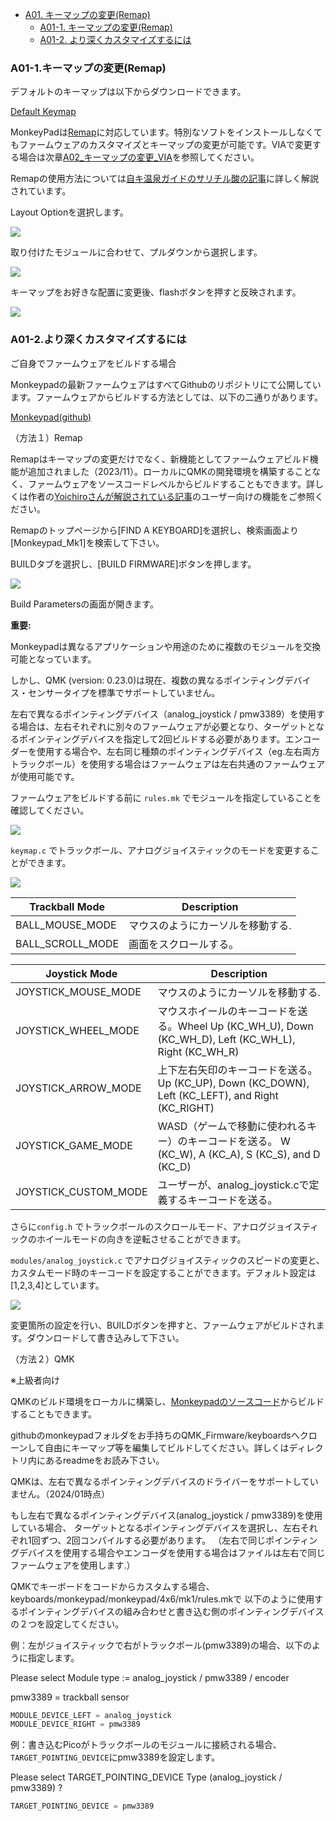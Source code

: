<!-- ### Monkeypad Build Guide Top Page is here [English](01_build_guide.md)  -->

  - [A01. キーマップの変更(Remap)](A01_キーマップの変更_Remap.md)
    - [A01-1. キーマップの変更(Remap)](#A01-1キーマップの変更)
    - [A01-2. より深くカスタマイズするには](#A01-2より深くカスタマイズするには)

### A01-1.キーマップの変更(Remap)

デフォルトのキーマップは以下からダウンロードできます。

[Default Keymap](../images/keymap_cheatsheet_monkeypad.pdf)

MonkeyPadは[Remap](https://salicylic-acid3.hatenablog.com/entry/remap-manual)に対応しています。特別なソフトをインストールしなくてもファームウェアのカスタマイズとキーマップの変更が可能です。VIAで変更する場合は次章[A02_キーマップの変更_VIA](A02_キーマップの変更_VIA.md)を参照してください。

Remapの使用方法については[自キ温泉ガイドのサリチル酸の記事](https://salicylic-acid3.hatenablog.com/entry/remap-manual)に詳しく解説されています。

Layout Optionを選択します。

![](../images/A01/remap_01.jpg)

取り付けたモジュールに合わせて、プルダウンから選択します。

![](../images/A01/remap_02.jpg)

キーマップをお好きな配置に変更後、flashボタンを押すと反映されます。

![](../images/A01/remap_03.jpg)


### A01-2.より深くカスタマイズするには

ご自身でファームウェアをビルドする場合

Monkeypadの最新ファームウェアはすべてGithubのリポジトリにて公開しています。ファームウェアからビルドする方法としては、以下の二通りがあります。

[Monkeypad(github)](https://github.com/monkeypad/monkeypad/tree/main/qmk_firmware/keyboards/monkeypad/monkeypad)

（方法１）Remap

Remapはキーマップの変更だけでなく、新機能としてファームウェアビルド機能が追加されました（2023/11）。ローカルにQMKの開発環境を構築することなく、ファームウェアをソースコードレベルからビルドすることもできます。詳しくは作者の[Yoichiroさんが解説されている記事](https://www.eisbahn.jp/yoichiro/2023/11/remap_building_firmware.html#gsc.tab=0)のユーザー向けの機能をご参照ください。

Remapのトップページから[FIND A KEYBOARD]を選択し、検索画面より[Monkeypad_Mk1]を検索して下さい。

BUILDタブを選択し、[BUILD FIRMWARE]ボタンを押します。

![](../images/A01/remap_04.png)

Build Parametersの画面が開きます。

**重要:** 

Monkeypadは異なるアプリケーションや用途のために複数のモジュールを交換可能となっています。

しかし、QMK (version: 0.23.0)は現在、複数の異なるポインティングデバイス・センサータイプを標準でサポートしていません。

左右で異なるポインティングデバイス（analog_joystick / pmw3389）を使用する場合は、左右それぞれに別々のファームウェアが必要となり、ターゲットとなるポインティングデバイスを指定して2回ビルドする必要があります。エンコーダーを使用する場合や、左右同じ種類のポインティングデバイス（eg.左右両方トラックボール）を使用する場合はファームウェアは左右共通のファームウェアが使用可能です。

ファームウェアをビルドする前に `rules.mk` でモジュールを指定していることを確認してください。

![](../images/A01/remap_05.png)

`keymap.c` でトラックボール、アナログジョイスティックのモードを変更することができます。

![](../images/A01/remap_06.png)

| Trackball Mode | Description                                                 |
| -------------- | ----------------------------------------------------------- |
| BALL_MOUSE_MODE | マウスのようにカーソルを移動する. |
| BALL_SCROLL_MODE | 画面をスクロールする。 |

| Joystick Mode  | Description                                                 |
| -------------- | ----------------------------------------------------------- |
| JOYSTICK_MOUSE_MODE | マウスのようにカーソルを移動する. |
| JOYSTICK_WHEEL_MODE | マウスホイールのキーコードを送る。Wheel Up (KC_WH_U), Down (KC_WH_D), Left (KC_WH_L), Right (KC_WH_R) |
| JOYSTICK_ARROW_MODE | 上下左右矢印のキーコードを送る。 Up (KC_UP), Down (KC_DOWN), Left (KC_LEFT), and Right (KC_RIGHT) |
| JOYSTICK_GAME_MODE | WASD（ゲームで移動に使われるキー）のキーコードを送る。 W (KC_W), A (KC_A), S (KC_S), and D (KC_D) |
| JOYSTICK_CUSTOM_MODE | ユーザーが、analog_joystick.cで定義するキーコードを送る。|

さらに`config.h` でトラックボールのスクロールモード、アナログジョイスティックのホイールモードの向きを逆転させることができます。

`modules/analog_joystick.c` でアナログジョイスティックのスピードの変更と、カスタムモード時のキーコードを設定することができます。デフォルト設定は[1,2,3,4]としています。

![](../images/A01/remap_07.png)

変更箇所の設定を行い、BUILDボタンを押すと、ファームウェアがビルドされます。ダウンロードして書き込みして下さい。

（方法２）QMK

※上級者向け

QMKのビルド環境をローカルに構築し、[Monkeypadのソースコード](https://github.com/monkeypad/monkeypad/tree/main/qmk_firmware/keyboards/monkeypad/monkeypad)からビルドすることもできます。

githubのmonkeypadフォルダをお手持ちのQMK_Firmware/keyboardsへクローンして自由にキーマップ等を編集してビルドしてください。詳しくはディレクトリ内にあるreadmeをお読み下さい。

QMKは、左右で異なるポインティングデバイスのドライバーをサポートしていません。（2024/01時点）

もし左右で異なるポインティングデバイス(analog_joystick / pmw3389)を使用している場合、
ターゲットとなるポインティングデバイスを選択し、左右それぞれ1回ずつ、2回コンパイルする必要があります。
（左右で同じポインティングデバイスを使用する場合やエンコーダを使用する場合はファイルは左右で同じファームウェアを使用します.）

QMKでキーボードをコードからカスタムする場合、keyboards/monkeypad/monkeypad/4x6/mk1/rules.mkで
以下のように使用するポインティングデバイスの組み合わせと書き込む側のポインティングデバイスの２つを設定してください。

例：左がジョイスティックで右がトラックボール(pmw3389)の場合、以下のように指定します。

Please select Module type := analog_joystick / pmw3389 / encoder

pmw3389 = trackball sensor

```c
MODULE_DEVICE_LEFT = analog_joystick
MODULE_DEVICE_RIGHT = pmw3389
```

例：書き込むPicoがトラックボールのモジュールに接続される場合、`TARGET_POINTING_DEVICE`にpmw3389を設定します。

Please select TARGET_POINTING_DEVICE Type (analog_joystick / pmw3389) ?

```c
TARGET_POINTING_DEVICE = pmw3389
```
